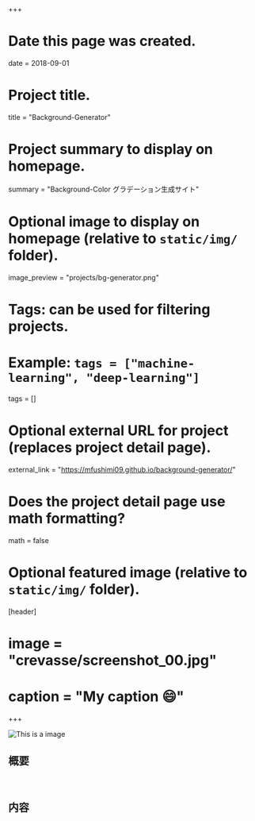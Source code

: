 +++
# Date this page was created.
date = 2018-09-01

# Project title.
title = "Background-Generator"

# Project summary to display on homepage.
summary = "Background-Color グラデーション生成サイト" 

# Optional image to display on homepage (relative to `static/img/` folder).
image_preview = "projects/bg-generator.png"

# Tags: can be used for filtering projects.
# Example: `tags = ["machine-learning", "deep-learning"]`
tags = []

# Optional external URL for project (replaces project detail page).
external_link = "https://mfushimi09.github.io/background-generator/"

# Does the project detail page use math formatting?
math = false

# Optional featured image (relative to `static/img/` folder).
[header]
# image = "crevasse/screenshot_00.jpg"
# caption = "My caption :smile:"

+++

![This is a image](../../img/projects/bg-generator.png)

## 概要

<br>

## 内容
